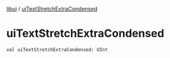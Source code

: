 [libui](README.md) / [uiTextStretchExtraCondensed](ui-text-stretch-extra-condensed.md)

# uiTextStretchExtraCondensed

`val uiTextStretchExtraCondensed: UInt`
